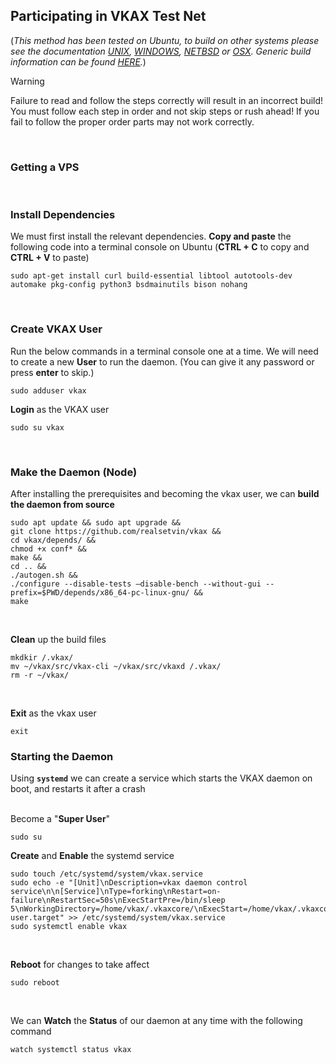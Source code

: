 ## Participating in VKAX Test Net
(*This method has been tested on Ubuntu, to build on other systems please see the documentation
[UNIX](https://github.com/realsetvin/vkax/blob/master/doc/build-unix.md), 
[WINDOWS](https://github.com/realsetvin/vkax/blob/master/doc/build-windows.md), 
[NETBSD](https://github.com/realsetvin/vkax/blob/master/doc/build-netbsd.md) or 
[OSX](https://github.com/realsetvin/vkax/blob/master/doc/build-osx.md). 
Generic build information can be found [HERE](https://github.com/realsetvin/vkax/blob/master/doc/build-generic.md).*)
<br/>

> [!WARNING]
> Failure to read and follow the steps correctly will result in an incorrect build! You must follow each step in order and not skip steps or rush ahead! If you fail to follow the proper order parts may not work correctly.
<br/>

### Getting a VPS 
<br/>

### Install Dependencies
We must first install the relevant dependencies. **Copy and paste** the following code into a terminal console on Ubuntu (**CTRL + C** to copy and **CTRL + V** to paste) 
```
sudo apt-get install curl build-essential libtool autotools-dev automake pkg-config python3 bsdmainutils bison nohang
```
<br/>

### Create VKAX User
Run the below commands in a terminal console one at a time. We will need to create a new **User** to run the daemon. (You can give it any password or press **enter** to skip.)
```
sudo adduser vkax
```
**Login** as the VKAX user
```
sudo su vkax
```
<br/>

### Make the Daemon (Node)
After installing the prerequisites and becoming the vkax user, we can **build the daemon from source**
```
sudo apt update && sudo apt upgrade &&
git clone https://github.com/realsetvin/vkax &&
cd vkax/depends/ &&
chmod +x conf* &&
make &&
cd .. &&
./autogen.sh &&
./configure --disable-tests –disable-bench --without-gui --prefix=$PWD/depends/x86_64-pc-linux-gnu/ &&
make
```
<br/>

**Clean** up the build files
```
mkdkir /.vkax/
mv ~/vkax/src/vkax-cli ~/vkax/src/vkaxd /.vkax/
rm -r ~/vkax/
```
<br/>

**Exit** as the vkax user
```
exit
```


### Starting the Daemon
Using **`systemd`** we can create a service which starts the VKAX daemon on boot, and restarts it after a crash
<br/>
<br/>

Become a "**Super User**"
```
sudo su
```

**Create** and **Enable** the systemd service
```
sudo touch /etc/systemd/system/vkax.service
sudo echo -e "[Unit]\nDescription=vkax daemon control service\n\n[Service]\nType=forking\nRestart=on-failure\nRestartSec=50s\nExecStartPre=/bin/sleep 5\nWorkingDirectory=/home/vkax/.vkaxcore/\nExecStart=/home/vkax/.vkaxcore/vkaxd\nRemainAfterExit=yes\n\n[Install]\nWantedBy=multi-user.target" >> /etc/systemd/system/vkax.service
sudo systemctl enable vkax
```
<br/>

**Reboot** for changes to take affect
```
sudo reboot
```
<br/>

We can **Watch** the **Status** of our daemon at any time with the following command
```
watch systemctl status vkax
```
